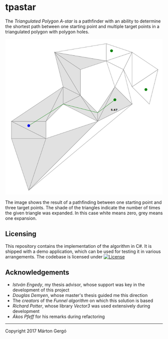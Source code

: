 # tpastar

The _Triangulated Polygon A-star_ is a pathfinder with an ability to determine the shortest path between one starting point and multiple target points in a triangulated polygon with polygon holes.

<p align="center"><img src="./Documentation/exploration-one-start-multiple-goals-cropped.png" alt="The result of an exploration between one start and multiple goals" /></p>  

The image shows the result of a pathfinding between one starting point and three target points. The shade of the triangles indicate the number of times the given triangle was expanded. In this case white means zero, grey means one expansion. 

## Licensing

This repository contains the implementation of the algorithm in C#. It is shipped with a demo application, which can be used for testing it in various arrangements. The codebase is licensed under [![License](https://img.shields.io/badge/License-Apache%202.0-blue.svg)](https://opensource.org/licenses/Apache-2.0)

## Acknowledgements
- _István Engedy_, my thesis advisor, whose support was key in the development of this project
- _Douglas Demyen_, whose master's thesis guided me this direction
- The _creators_ of the _Funnel algorithm_ on which this solution is based
- _Richard Potter_, whose library _Vector3_ was used extensively during development
- _Ákos Pfeff_ for his remarks during refactoring

---
Copyright 2017 Márton Gergó
